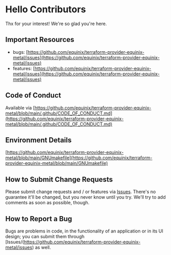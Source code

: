 # Hello Contributors

Thx for your interest! We're so glad you're here.

## Important Resources

- bugs: [https://github.com/equinix/terraform-provider-equinix-metal/issues](https://github.com/equinix/terraform-provider-equinix-metal/issues)
- features: [https://github.com/equinix/terraform-provider-equinix-metal/issues](https://github.com/equinix/terraform-provider-equinix-metal/issues)

## Code of Conduct

Available via [https://github.com/equinix/terraform-provider-equinix-metal/blob/main/.github/CODE_OF_CONDUCT.md](https://github.com/equinix/terraform-provider-equinix-metal/blob/main/.github/CODE_OF_CONDUCT.md)

## Environment Details

[https://github.com/equinix/terraform-provider-equinix-metal/blob/main/GNUmakefile](https://github.com/equinix/terraform-provider-equinix-metal/blob/main/GNUmakefile)

## How to Submit Change Requests

Please submit change requests and / or features via [Issues](https://github.com/equinix/terraform-provider-equinix-metal/issues). There's no guarantee it'll be changed, but you never know until you try. We'll try to add comments as soon as possible, though.

## How to Report a Bug

Bugs are problems in code, in the functionality of an application or in its UI design; you can submit them through [Issues/(https://github.com/equinix/terraform-provider-equinix-metal/issues) as well.
